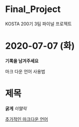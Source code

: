 # Final_Project
KOSTA 200기 3팀 파이널 프로젝트

# 2020-07-07 (화)
**기록을 남겨주세요**

마크 다운 언어 사용법
# 제목
**굵게**
*이탤릭*

[추가적인 마크다운 언어](https://gist.github.com/ihoneymon/652be052a0727ad59601, "Markdown Link") 
